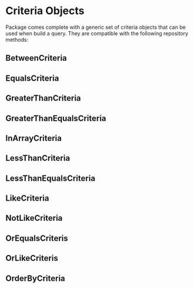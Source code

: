 # Criteria Objects

Package comes complete with a generic set of criteria objects that can be used when build a query. They are compatible with the following repository methods:

## BetweenCriteria

## EqualsCriteria

## GreaterThanCriteria

## GreaterThanEqualsCriteria

## InArrayCriteria

## LessThanCriteria

## LessThanEqualsCriteria

## LikeCriteria

## NotLikeCriteria

## OrEqualsCriteris

## OrLikeCriteris

## OrderByCriteria


